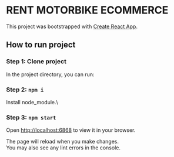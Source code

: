 # RENT MOTORBIKE ECOMMERCE

This project was bootstrapped with [Create React App](https://github.com/facebook/create-react-app).

## How to run project

### Step 1: Clone project

In the project directory, you can run:

### Step 2: `npm i`

Install node_module.\


### Step 3: `npm start`

Open [http://localhost:6868](http://localhost:6868) to view it in your browser.

The page will reload when you make changes.\
You may also see any lint errors in the console.
